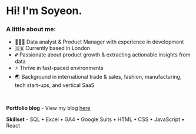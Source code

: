 # Hi! I'm Soyeon.

### A little about me:
  - 🙋🏻‍♀️ Data analyst & Product Manager with experience in development
  - 🇬🇧 Currently based in London
  - 💕 Passionate about product growth & extracting actionable insights from data
  - ⚡️ Thrive in fast-paced environments
  - 🌏 Background in international trade & sales, fashion, manufacturing, tech start-ups, and vertical SaaS
<br/>

**Portfolio blog** - View my blog [here](https://kimava.vercel.app/about)

**Skillset** - SQL • Excel • GA4 • Google Suits • HTML • CSS • JavaScript • React 
